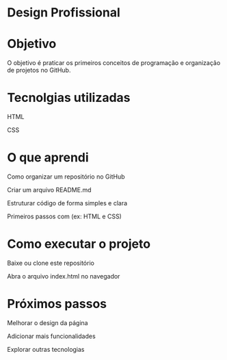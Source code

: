 # Design Profissional

 # Objetivo

O objetivo é praticar os primeiros conceitos de programação e organização de projetos no GitHub.


# Tecnolgias utilizadas

HTML

CSS

# O que aprendi

Como organizar um repositório no GitHub

Criar um arquivo README.md

Estruturar código de forma simples e clara

Primeiros passos com (ex: HTML e CSS)

# Como executar o projeto

Baixe ou clone este repositório

Abra o arquivo index.html no navegador

# Próximos passos
Melhorar o design da página

Adicionar mais funcionalidades

Explorar outras tecnologias

